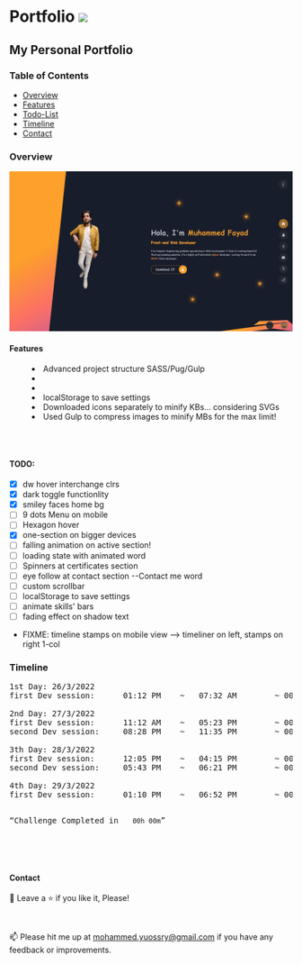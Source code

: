 # <a>Portfolio <img src="https://media.giphy.com/media/Ie3U6gTmbY4KTQtOPJ/giphy.gif" width="30px" style="max-width: 100%;"></a>

## My Personal Portfolio

### Table of Contents

- [Overview](#Overview)
- [Features](#Features)
- [Todo-List](#TODO)
- [Timeline](#Timeline)
- [Contact](#Contact)

### Overview

![Preview page](preview.webp)

#### Features

<menu>
	<li>Advanced project structure SASS/Pug/Gulp </li>
	<li></li>
	<li></li>
	<li>localStorage to save settings</li>
	<li>Downloaded icons separately to minify KBs... considering SVGs</li>
	<li>Used Gulp to compress images to minify MBs for the max limit!</li>
</menu>

<br>
<br>

#### TODO:

- [x] dw hover interchange clrs
- [x] dark toggle functionlity
- [x] smiley faces home bg
- [ ] 9 dots Menu on mobile
- [ ] Hexagon hover
- [x] one-section on bigger devices
- [ ] falling animation on active section!
- [ ] loading state with animated word
- [ ] Spinners at certificates section
- [ ] eye follow at contact section --Contact me word
- [ ] custom scrollbar
- [ ] localStorage to save settings
- [ ] animate skills' bars
- [ ] fading effect on shadow text
- FIXME: timeline stamps on mobile view --> timeliner on left, stamps on right 1-col

### Timeline

<pre>
1st Day: 26/3/2022
first Dev session:      01:12 PM    ~   07:32 AM        ~ 00h 00m

2nd Day: 27/3/2022
first Dev session:      11:12 AM    ~   05:23 PM        ~ 00h 00m
second Dev session:     08:28 PM    ~   11:35 PM        ~ 00h 00m

3th Day: 28/3/2022
first Dev session:      12:05 PM    ~   04:15 PM        ~ 00h 00m
second Dev session:     05:43 PM    ~   06:21 PM        ~ 00h 00m

4th Day: 29/3/2022
first Dev session:      01:10 PM    ~   06:52 PM        ~ 00h 00m

</pre>

<pre><q>Challenge Completed in   <code>00h 00m</code></q></pre>

<br>
<br>
<br>

#### Contact

🤩 Leave a :star:&nbsp;if you like it, Please!

<br>

📫 Please hit me up at mohammed.yuossry@gmail.com if you have any feedback or improvements.
